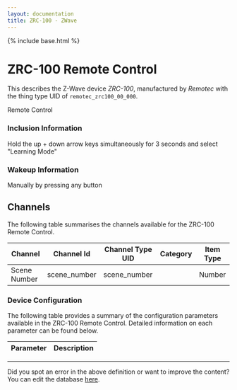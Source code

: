 ```yaml
---
layout: documentation
title: ZRC-100 - ZWave
---
```


{% include base.html %}

# ZRC-100 Remote Control

This describes the Z-Wave device *ZRC-100*, manufactured by *Remotec* with the thing type UID of ```remotec_zrc100_00_000```. 

Remote Control  


### Inclusion Information 

Hold the up + down arrow keys simultaneously for 3 seconds and select "Learning Mode"

  


### Wakeup Information 

Manually by pressing any button


## Channels
The following table summarises the channels available for the ZRC-100 Remote Control.

| Channel | Channel Id | Channel Type UID | Category | Item Type |
|---------|------------|------------------|----------|-----------|
| Scene Number | scene_number | scene_number |  | Number |


### Device Configuration
The following table provides a summary of the configuration parameters available in the ZRC-100 Remote Control.
Detailed information on each parameter can be found below.

| Parameter   | Description |
|-------------|-------------|


---

Did you spot an error in the above definition or want to improve the content?
You can edit the database [here](http://www.cd-jackson.com/index.php/zwave/zwave-device-database/zwave-device-list/devicesummary/404).
